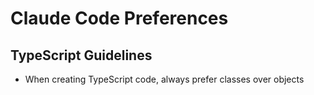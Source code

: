 # Claude Code Preferences

## TypeScript Guidelines

- When creating TypeScript code, always prefer classes over objects